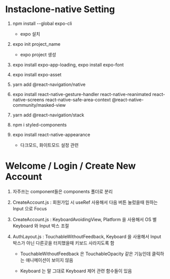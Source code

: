 # Instaclone-native Setting

1. npm install --global expo-cli

   - expo 설치

2. expo init project_name

   - expo project 생성

3. expo install expo-app-loading, expo install expo-font

4. expo install expo-asset

5. yarn add @react-navigation/native

6. expo install react-native-gesture-handler react-native-reanimated react-native-screens react-native-safe-area-context @react-native-community/masked-view

7. yarn add @react-navigation/stack

8. npm i styled-components

9. expo install react-native-appearance

   - 다크모드, 화이트모드 설정 관련

# Welcome / Login / Create New Account

1. 자주쓰는 component들은 components 폴더로 분리

2. CreateAccount.js : 회원가입 시 useRef 사용해서 다음 버튼 눌렀을때 원하는 Input 으로 Focus

3. CreateAccount.js : KeyboardAvoidingView, Platform 을 사용해서 OS 별 Keyboard 와 Input 박스 조절

4. AuthLayout.js : TouchableWithoutFeedback, Keyboard 을 사용해서 Input 박스가 아닌 다른곳을 터치했을때 키보드 사라지도록 함

   - TouchableWithoutFeedback 은 TouchableOpacity 같은 기능인데 클릭하는 애니메이션이 보이지 않음

   - Keyboard 는 말 그대로 Keyboard 제어 관련 함수들이 있음
